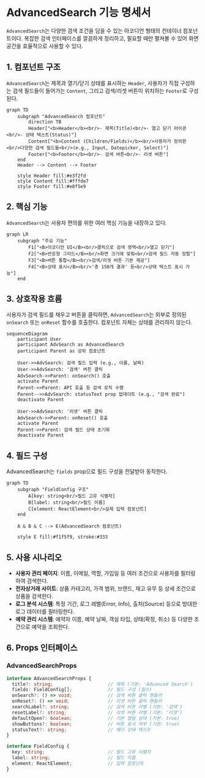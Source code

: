 # AdvancedSearch 기능 명세서

`AdvancedSearch`는 다양한 검색 조건을 담을 수 있는 아코디언 형태의 컨테이너 컴포넌트이다. 복잡한 검색 인터페이스를 깔끔하게 정리하고, 필요할 때만 펼쳐볼 수 있어 화면 공간을 효율적으로 사용할 수 있다.

## 1. 컴포넌트 구조

`AdvancedSearch`는 제목과 열기/닫기 상태를 표시하는 `Header`, 사용자가 직접 구성하는 검색 필드들이 들어가는 `Content`, 그리고 검색/리셋 버튼이 위치하는 `Footer`로 구성된다.

```mermaid
graph TD
    subgraph "AdvancedSearch 컴포넌트"
        direction TB
        Header["<b>Header</b><br/>- 제목(Title)<br/>- 열고 닫기 아이콘<br/>- 상태 텍스트(Status)"]
        Content["<b>Content (Children/Fields)</b><br/>사용자가 정의한<br/>다양한 검색 필드들<br/>(e.g., Input, Datepicker, Select)"]
        Footer["<b>Footer</b><br/>- 검색 버튼<br/>- 리셋 버튼"]
    end
    Header --> Content --> Footer

    style Header fill:#e3f2fd
    style Content fill:#fffde7
    style Footer fill:#e8f5e9
```

## 2. 핵심 기능

`AdvancedSearch`는 사용자 편의를 위한 여러 핵심 기능을 내장하고 있다.

```mermaid
graph LR
    subgraph "주요 기능"
        F1["<B>아코디언 UI</B><br/>클릭으로 검색 영역<br/>열고 닫기"]
        F2["<B>반응형 그리드</B><br/>화면 크기에 맞춰<br/>검색 필드 자동 정렬"]
        F3["<B>버튼 통합</B><br/>검색/리셋 버튼 기본 제공"]
        F4["<B>상태 표시</B><br/>'총 150개 결과' 등<br/>상태 텍스트 표시 가능"]
    end
```

## 3. 상호작용 흐름

사용자가 검색 필드를 채우고 버튼을 클릭하면, `AdvancedSearch`는 외부로 정의된 `onSearch` 또는 `onReset` 함수를 호출한다. 컴포넌트 자체는 상태를 관리하지 않는다.

```mermaid
sequenceDiagram
    participant User
    participant AdvSearch as AdvancedSearch
    participant Parent as 상위 컴포넌트

    User->>AdvSearch: 검색 필드 입력 (e.g., 이름, 날짜)
    User->>AdvSearch: '검색' 버튼 클릭
    AdvSearch->>Parent: onSearch() 호출
    activate Parent
    Parent->>Parent: API 호출 등 검색 로직 수행
    Parent-->>AdvSearch: statusText prop 업데이트 (e.g., "검색 완료")
    deactivate Parent

    User->>AdvSearch: '리셋' 버튼 클릭
    AdvSearch->>Parent: onReset() 호출
    activate Parent
    Parent->>Parent: 검색 필드 상태 초기화
    deactivate Parent
```

## 4. 필드 구성

AdvancedSearch는 `fields` prop으로 필드 구성을 전달받아 동작한다.

```mermaid
graph TD
    subgraph "FieldConfig 구조"
        A[key: string<br/>필드 고유 식별자]
        B[label: string<br/>필드 이름]
        C[element: ReactElement<br/>실제 입력 컴포넌트]
    end

    A & B & C --> E(AdvancedSearch 컴포넌트)

    style E fill:#f1f5f9, stroke:#333
```

## 5. 사용 시나리오

- **사용자 관리 페이지**: 이름, 이메일, 역할, 가입일 등 여러 조건으로 사용자를 필터링하여 검색한다.
- **전자상거래 사이트**: 상품 카테고리, 가격 범위, 브랜드, 재고 유무 등 상세 조건으로 상품을 검색한다.
- **로그 분석 시스템**: 특정 기간, 로그 레벨(Error, Info), 출처(Source) 등으로 방대한 로그 데이터를 필터링한다.
- **예약 관리 시스템**: 예약자 이름, 예약 날짜, 객실 타입, 상태(확정, 취소) 등 다양한 조건으로 예약을 조회한다.

## 6. Props 인터페이스

### AdvancedSearchProps
```typescript
interface AdvancedSearchProps {
  title?: string;                    // 제목 (기본: 'Advanced Search')
  fields: FieldConfig[];             // 필드 구성 (필수)
  onSearch?: () => void;             // 검색 버튼 클릭 핸들러
  onReset?: () => void;              // 리셋 버튼 클릭 핸들러
  searchLabel?: string;              // 검색 버튼 라벨 (기본: '검색')
  resetLabel?: string;               // 리셋 버튼 라벨 (기본: '리셋')
  defaultOpen?: boolean;             // 기본 열림 상태 (기본: true)
  showButtons?: boolean;             // 버튼 표시 여부 (기본: true)
  statusText?: string;               // 헤더 상태 텍스트
}

interface FieldConfig {
  key: string;                       // 필드 고유 식별자
  label: string;                     // 필드 이름
  element: ReactElement;             // 입력 컴포넌트
}
```
